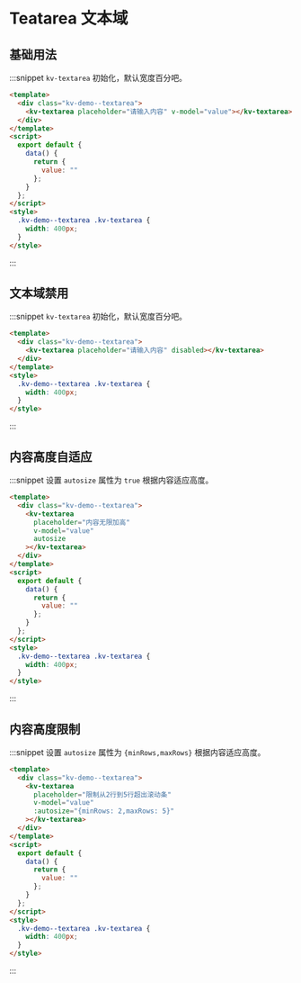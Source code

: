 # Teatarea 文本域

## 基础用法

:::snippet `kv-textarea` 初始化，默认宽度百分吧。

```html
<template>
  <div class="kv-demo--textarea">
    <kv-textarea placeholder="请输入内容" v-model="value"></kv-textarea>
  </div>
</template>
<script>
  export default {
    data() {
      return {
        value: ""
      };
    }
  };
</script>
<style>
  .kv-demo--textarea .kv-textarea {
    width: 400px;
  }
</style>
```

:::

## 文本域禁用

:::snippet `kv-textarea` 初始化，默认宽度百分吧。

```html
<template>
  <div class="kv-demo--textarea">
    <kv-textarea placeholder="请输入内容" disabled></kv-textarea>
  </div>
</template>
<style>
  .kv-demo--textarea .kv-textarea {
    width: 400px;
  }
</style>
```

:::

## 内容高度自适应

:::snippet 设置 `autosize` 属性为 `true` 根据内容适应高度。

```html
<template>
  <div class="kv-demo--textarea">
    <kv-textarea
      placeholder="内容无限加高"
      v-model="value"
      autosize
    ></kv-textarea>
  </div>
</template>
<script>
  export default {
    data() {
      return {
        value: ""
      };
    }
  };
</script>
<style>
  .kv-demo--textarea .kv-textarea {
    width: 400px;
  }
</style>
```

:::

## 内容高度限制

:::snippet 设置 `autosize` 属性为 `{minRows,maxRows}` 根据内容适应高度。

```html
<template>
  <div class="kv-demo--textarea">
    <kv-textarea
      placeholder="限制从2行到5行超出滚动条"
      v-model="value"
      :autosize="{minRows: 2,maxRows: 5}"
    ></kv-textarea>
  </div>
</template>
<script>
  export default {
    data() {
      return {
        value: ""
      };
    }
  };
</script>
<style>
  .kv-demo--textarea .kv-textarea {
    width: 400px;
  }
</style>
```

:::
